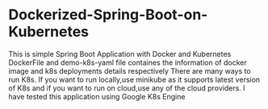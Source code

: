 # Dockerized-Spring-Boot-on-Kubernetes

This is simple Spring Boot Application with Docker and Kubernetes
DockerFile and demo-k8s-yaml file containes the information of docker image and k8s deployments details respectively
There are many ways to run K8s.
If you want to run locally,use minikube as it supports latest version of K8s and if you want to run on cloud,use any of the cloud providers.
I have tested this application using Google K8s Engine
